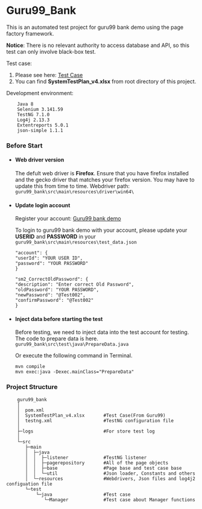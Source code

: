 # Guru99_Bank
This is an automated test project for guru99 bank demo using the page factory framework.

**Notice**:
    There is no relevant authority to access database and API, so this test can only involve black-box test.

Test case:

1. Please see here: [Test Case](https://github.com/guorui9016/guru99_bank/blob/master/SystemTestPlan_v4.xlsx)
2. You can find **SystemTestPlan_v4.xlsx** from root directory of this project.

Development environment:
```
    Java 8
    Selenium 3.141.59
    TestNG 7.1.0
    Log4j 2.13.3
    Extentreports 5.0.1
    json-simple 1.1.1
```
### Before Start

- #### Web driver version
    The defult web driver is **Firefox**. Ensure that you have firefox installed and the gecko driver that matches your firefox version. You may have to update this from time to time.
    Webdriver path:
    ` guru99_bank\src\main\resources\driver\win64\ `

- #### Update login account
    Register your account: [Guru99 bank demo](http://demo.guru99.com/)
    
    To login to guru99 bank demo with your account, please update your **USERID** and **PASSWORD** in your `guru99_bank\src\main\resources\test_data.json`
    ```
    "account": {
    "userId": "YOUR USER ID",
    "password": "YOUR PASSWORD"
    }

    "sm2_CorrectOldPassword": {
    "description": "Enter correct Old Password",
    "oldPassword": "YOUR PASSWORD",
    "newPassword": "@Test002",
    "confirmPassword": "@Test002"
  }
    ```
- #### Inject data before starting the test
    Before testing, we need to inject data into the test account for testing. 
    The code to prepare data is here.  
    `guru99_bank\src\test\java\PrepareData.java`  
    
    Or execute the following command in Terminal.   
    ```
    mvn compile
    mvn exec:java -Dexec.mainClass="PrepareData" 
    ```
### Project Structure
```
    guru99_bank
    │
    │  pom.xml                      
    │  SystemTestPlan_v4.xlsx       #Test Case(From Guru99)
    │  testng.xml                   #TestNG configuration file 
    │
    ├─logs                          #For store test log
    │
    └─src
       ├─main
       │  ├─java
       │  │  ├─listener             #TestNG listener
       │  │  ├─pagerepository       #All of the page objects
       │  │  ├─base                 #Page base and test case base
       │  │  └─util                 #Json loader, Constants and others
       │  └─resources               #Webdrivers, Json files and log4j2 configuation file
       └─test
           └─java                   #Test case
              └─Manager             #Test case about Manager functions
```
 
